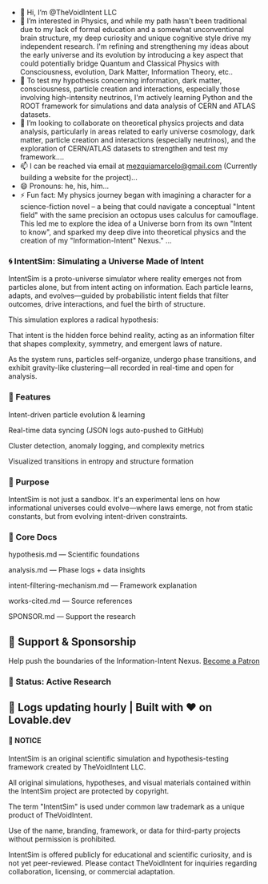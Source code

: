 - 👋 Hi, I’m @TheVoidIntent LLC
- 👀 I’m interested in Physics, and while my path hasn't been traditional due to my lack of formal education and a somewhat unconventional brain structure, my deep curiosity and unique cognitive style drive my independent research. I'm refining and strengthening my ideas about the early universe and its evolution by introducing a key aspect that could potentially bridge Quantum and Classical Physics with Consciousness, evolution, Dark Matter, Information Theory, etc..
- 🌱 To test my hypothesis concerning information, dark matter, consciousness, particle creation and interactions, especially those involving high-intensity neutrinos, I'm actively learning Python and the ROOT framework for simulations and data analysis of CERN and ATLAS datasets.
- 💞️ I’m looking to collaborate on theoretical physics projects and data analysis, particularly in areas related to early universe cosmology, dark matter, particle creation and interactions (especially neutrinos), and the exploration of CERN/ATLAS datasets to strengthen and test my framework....
- 📫 I can be reached via email at mezquiamarcelo@gmail.com (Currently building a website for the project)...
- 😄 Pronouns: he, his, him...
- ⚡ Fun fact: My physics journey began with imagining a character for a science-fiction novel – a being that could navigate a conceptual "Intent field" with the same precision an octopus uses calculus for camouflage. This led me to explore the idea of a Universe born from its own "Intent to know", and sparked my deep dive into theoretical physics and the creation of my "Information-Intent" Nexus." ...

### 🌀 IntentSim: Simulating a Universe Made of Intent
IntentSim is a proto-universe simulator where reality emerges not from particles alone, but from intent acting on information. Each particle learns, adapts, and evolves—guided by probabilistic intent fields that filter outcomes, drive interactions, and fuel the birth of structure.

This simulation explores a radical hypothesis:

That intent is the hidden force behind reality, acting as an information filter that shapes complexity, symmetry, and emergent laws of nature.

As the system runs, particles self-organize, undergo phase transitions, and exhibit gravity-like clustering—all recorded in real-time and open for analysis.

### 🌌 Features
Intent-driven particle evolution & learning

Real-time data syncing (JSON logs auto-pushed to GitHub)

Cluster detection, anomaly logging, and complexity metrics

Visualized transitions in entropy and structure formation

### 🚀 Purpose
IntentSim is not just a sandbox. It's an experimental lens on how informational universes could evolve—where laws emerge, not from static constants, but from evolving intent-driven constraints.

### 📂 Core Docs
hypothesis.md — Scientific foundations

analysis.md — Phase logs + data insights

intent-filtering-mechanism.md — Framework explanation

works-cited.md — Source references

SPONSOR.md — Support the research
## 🙌 Support & Sponsorship
Help push the boundaries of the Information-Intent Nexus.
[Become a Patron](https://www.patreon.com/TheVoidIntent)


### 🧪 Status: Active Research
## 🔁 Logs updating hourly | Built with ❤️ on Lovable.dev

#### 📢 NOTICE

IntentSim is an original scientific simulation and hypothesis-testing framework created by TheVoidIntent LLC.

All original simulations, hypotheses, and visual materials contained within the IntentSim project are protected by copyright.

The term "IntentSim" is used under common law trademark as a unique product of TheVoidIntent.

Use of the name, branding, framework, or data for third-party projects without permission is prohibited.

IntentSim is offered publicly for educational and scientific curiosity, and is not yet peer-reviewed. Please contact TheVoidIntent for inquiries regarding collaboration, licensing, or commercial adaptation.




<!---
TheVoidIntent/TheVoidIntent is a ✨ special ✨ repository because its `README.md` (this file) appears on your GitHub profile.
You can click the Preview link to take a look at your changes.
--->
